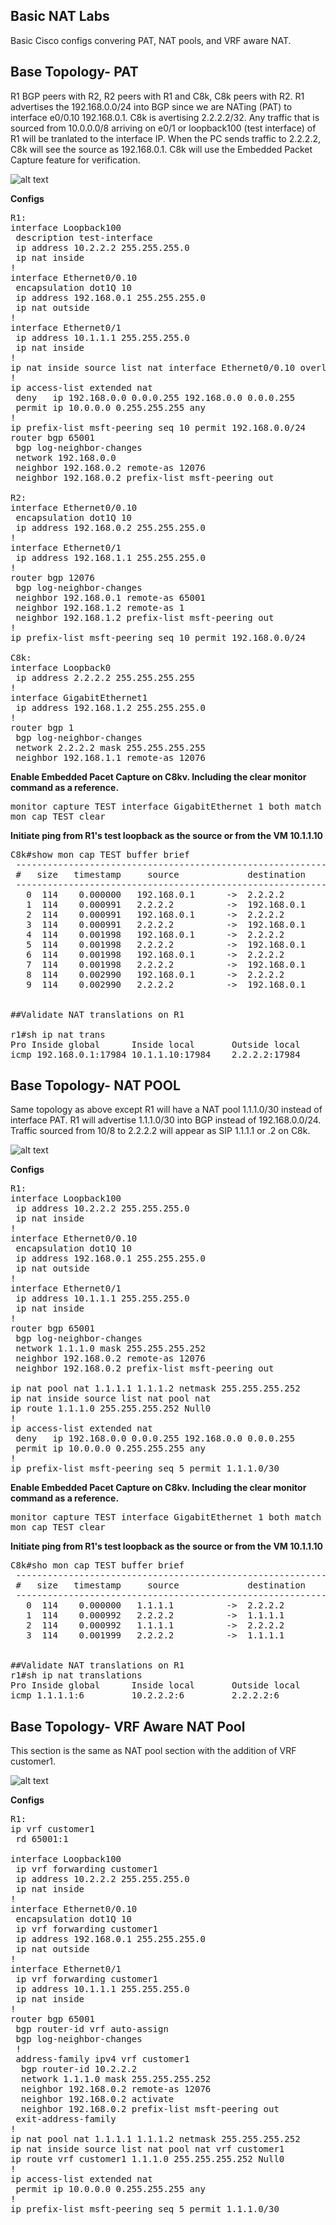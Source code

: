 ## Basic NAT Labs
Basic Cisco configs convering PAT, NAT pools, and VRF aware NAT. 

## Base Topology- PAT
R1 BGP peers with R2, R2 peers with R1 and C8k, C8k peers with R2. R1 advertises the 192.168.0.0/24 into BGP since we are NATing (PAT) to interface e0/0.10 192.168.0.1. C8k is avertising 2.2.2.2/32. Any traffic that is sourced from 10.0.0.0/8 arriving on e0/1 or loopback100 (test interface) of R1 will be tranlated to the interface IP. When the PC sends traffic to 2.2.2.2, C8k will see the source as 192.168.0.1. C8k will use the Embedded Packet Capture feature for verification.

![alt text](https://github.com/jwrightazure/lab/blob/master/NAT-basic/PAT-topo.drawio.png)

**Configs**<br/>
<pre lang="...">
R1:
interface Loopback100
 description test-interface
 ip address 10.2.2.2 255.255.255.0
 ip nat inside
!
interface Ethernet0/0.10
 encapsulation dot1Q 10
 ip address 192.168.0.1 255.255.255.0
 ip nat outside
!
interface Ethernet0/1
 ip address 10.1.1.1 255.255.255.0
 ip nat inside
!
ip nat inside source list nat interface Ethernet0/0.10 overload
!
ip access-list extended nat
 deny   ip 192.168.0.0 0.0.0.255 192.168.0.0 0.0.0.255
 permit ip 10.0.0.0 0.255.255.255 any
!
ip prefix-list msft-peering seq 10 permit 192.168.0.0/24
router bgp 65001
 bgp log-neighbor-changes
 network 192.168.0.0
 neighbor 192.168.0.2 remote-as 12076
 neighbor 192.168.0.2 prefix-list msft-peering out

R2:
interface Ethernet0/0.10
 encapsulation dot1Q 10
 ip address 192.168.0.2 255.255.255.0
!
interface Ethernet0/1
 ip address 192.168.1.1 255.255.255.0
!
router bgp 12076
 bgp log-neighbor-changes
 neighbor 192.168.0.1 remote-as 65001
 neighbor 192.168.1.2 remote-as 1
 neighbor 192.168.1.2 prefix-list msft-peering out
!
ip prefix-list msft-peering seq 10 permit 192.168.0.0/24

C8k:
interface Loopback0
 ip address 2.2.2.2 255.255.255.255
!
interface GigabitEthernet1
 ip address 192.168.1.2 255.255.255.0
!
router bgp 1
 bgp log-neighbor-changes
 network 2.2.2.2 mask 255.255.255.255
 neighbor 192.168.1.1 remote-as 12076
</pre>

**Enable Embedded Pacet Capture on C8kv. Including the clear monitor command as a reference.**
<pre lang="...">
monitor capture TEST interface GigabitEthernet 1 both match any start
mon cap TEST clear
</pre>

**Initiate ping from R1's test loopback as the source or from the VM 10.1.1.10**
<pre lang="...">
C8k#show mon cap TEST buffer brief
 ----------------------------------------------------------------------------
 #   size   timestamp     source             destination      dscp    protocol
 ----------------------------------------------------------------------------
   0  114    0.000000   192.168.0.1      ->  2.2.2.2          0  BE   ICMP
   1  114    0.000991   2.2.2.2          ->  192.168.0.1      0  BE   ICMP
   2  114    0.000991   192.168.0.1      ->  2.2.2.2          0  BE   ICMP
   3  114    0.000991   2.2.2.2          ->  192.168.0.1      0  BE   ICMP
   4  114    0.001998   192.168.0.1      ->  2.2.2.2          0  BE   ICMP
   5  114    0.001998   2.2.2.2          ->  192.168.0.1      0  BE   ICMP
   6  114    0.001998   192.168.0.1      ->  2.2.2.2          0  BE   ICMP
   7  114    0.001998   2.2.2.2          ->  192.168.0.1      0  BE   ICMP
   8  114    0.002990   192.168.0.1      ->  2.2.2.2          0  BE   ICMP
   9  114    0.002990   2.2.2.2          ->  192.168.0.1      0  BE   ICMP


##Validate NAT translations on R1

r1#sh ip nat trans
Pro Inside global      Inside local       Outside local      Outside global
icmp 192.168.0.1:17984 10.1.1.10:17984    2.2.2.2:17984      2.2.2.2:17984
</pre>

## Base Topology- NAT POOL
Same topology as above except R1 will have a NAT pool 1.1.1.0/30 instead of interface PAT. R1 will advertise 1.1.1.0/30 into BGP instead of 192.168.0.0/24. Traffic sourced from 10/8 to 2.2.2.2 will appear as SIP 1.1.1.1 or .2 on C8k.

![alt text](https://github.com/jwrightazure/lab/blob/master/NAT-basic/NAT-pool-lab1-topo.drawio.png)


**Configs**<br/>
<pre lang="...">
R1:
interface Loopback100
 ip address 10.2.2.2 255.255.255.0
 ip nat inside
!
interface Ethernet0/0.10
 encapsulation dot1Q 10
 ip address 192.168.0.1 255.255.255.0
 ip nat outside
!
interface Ethernet0/1
 ip address 10.1.1.1 255.255.255.0
 ip nat inside
!
router bgp 65001
 bgp log-neighbor-changes
 network 1.1.1.0 mask 255.255.255.252
 neighbor 192.168.0.2 remote-as 12076
 neighbor 192.168.0.2 prefix-list msft-peering out

ip nat pool nat 1.1.1.1 1.1.1.2 netmask 255.255.255.252
ip nat inside source list nat pool nat
ip route 1.1.1.0 255.255.255.252 Null0
!
ip access-list extended nat
 deny   ip 192.168.0.0 0.0.0.255 192.168.0.0 0.0.0.255
 permit ip 10.0.0.0 0.255.255.255 any
!
ip prefix-list msft-peering seq 5 permit 1.1.1.0/30
</pre>

**Enable Embedded Pacet Capture on C8kv. Including the clear monitor command as a reference.**
<pre lang="...">
monitor capture TEST interface GigabitEthernet 1 both match any start
mon cap TEST clear
</pre>

**Initiate ping from R1's test loopback as the source or from the VM 10.1.1.10**
<pre lang="...">
C8k#sho mon cap TEST buffer brief 
 ----------------------------------------------------------------------------
 #   size   timestamp     source             destination      dscp    protocol
 ----------------------------------------------------------------------------
   0  114    0.000000   1.1.1.1          ->  2.2.2.2          0  BE   ICMP
   1  114    0.000992   2.2.2.2          ->  1.1.1.1          0  BE   ICMP
   2  114    0.000992   1.1.1.1          ->  2.2.2.2          0  BE   ICMP
   3  114    0.001999   2.2.2.2          ->  1.1.1.1          0  BE   ICMP


##Validate NAT translations on R1
r1#sh ip nat translations 
Pro Inside global      Inside local       Outside local      Outside global
icmp 1.1.1.1:6         10.2.2.2:6         2.2.2.2:6          2.2.2.2:6
</pre>

## Base Topology- VRF Aware NAT Pool
This section is the same as NAT pool section with the addition of VRF customer1.

![alt text](https://github.com/jwrightazure/lab/blob/master/NAT-basic/NAT-pool-lab1-topo.drawio.png)

**Configs**<br/>
<pre lang="...">
R1:
ip vrf customer1
 rd 65001:1

interface Loopback100
 ip vrf forwarding customer1
 ip address 10.2.2.2 255.255.255.0
 ip nat inside
!
interface Ethernet0/0.10
 encapsulation dot1Q 10
 ip vrf forwarding customer1
 ip address 192.168.0.1 255.255.255.0
 ip nat outside
!
interface Ethernet0/1
 ip vrf forwarding customer1
 ip address 10.1.1.1 255.255.255.0
 ip nat inside
!
router bgp 65001
 bgp router-id vrf auto-assign
 bgp log-neighbor-changes
 !
 address-family ipv4 vrf customer1
  bgp router-id 10.2.2.2
  network 1.1.1.0 mask 255.255.255.252
  neighbor 192.168.0.2 remote-as 12076
  neighbor 192.168.0.2 activate
  neighbor 192.168.0.2 prefix-list msft-peering out
 exit-address-family
!
ip nat pool nat 1.1.1.1 1.1.1.2 netmask 255.255.255.252
ip nat inside source list nat pool nat vrf customer1
ip route vrf customer1 1.1.1.0 255.255.255.252 Null0
!
ip access-list extended nat
 permit ip 10.0.0.0 0.255.255.255 any
!         
ip prefix-list msft-peering seq 5 permit 1.1.1.0/30
</pre>
